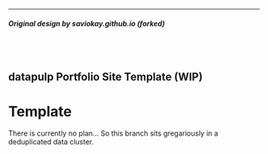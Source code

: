 

---


##### Original design by saviokay.github.io (forked)

<br/><br/>

## datapulp Portfolio Site Template (WIP)

# Template

There is currently no plan... So this branch sits gregariously in a deduplicated data cluster.
